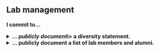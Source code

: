 ## Lab management
<b>I commit to…<b>

<details>
<summary> <b><i>… publicly document</i>i></b> a diversity statement.</summary>
<b><i>Details: </b> Science is an international endeavour, which brings together people from many cultures. This statement is an opportunity to specify the steps you, and your institution, have taken to support a diversity of researchers with differing needs and backgrounds.
Suggestions: 
-Make clear what are the institutional rules for maternity and paternity leave
-Normalize specifying pronouns in email signatures and profiles (e.g. slack). 
-Encourage people to share and mark on the lab calendar crucial cultural events/festivities. 
-Encourage attendance of EDI training.
-Discuss steps taken to facilitate diversity in applicants.
-During onboarding, discuss cultural needs (e.g. religious holidays, prayer facilities)
-Dedicate some meetings (e.g. journal club) to papers addressing diversity in science
-Consider diversity of voices when selecting papers in journal clubs
Example: Our lab fosters a diverse and inclusive environment. We believe that diversity is a resource to harness, and we strive to create a psychologically safe environment where disruptive points of view are valued. We encourage individuals from different cultural, socioeconomic, gender, and geographical backgrounds to join.</i>
</details>


<details>
<summary> <b>… publicly document a list of lab members and alumni.<b> </summary>
Details:  A clear and current list of lab members allows prospective applicants to gauge the size and composition of the lab. Unless otherwise requested, contact details for each person should be included. Adding alumni indicates the range of roles that lab members move into after leaving, and provides an avenue to gain more information about joining, working in, and leaving the lab.
</details>
